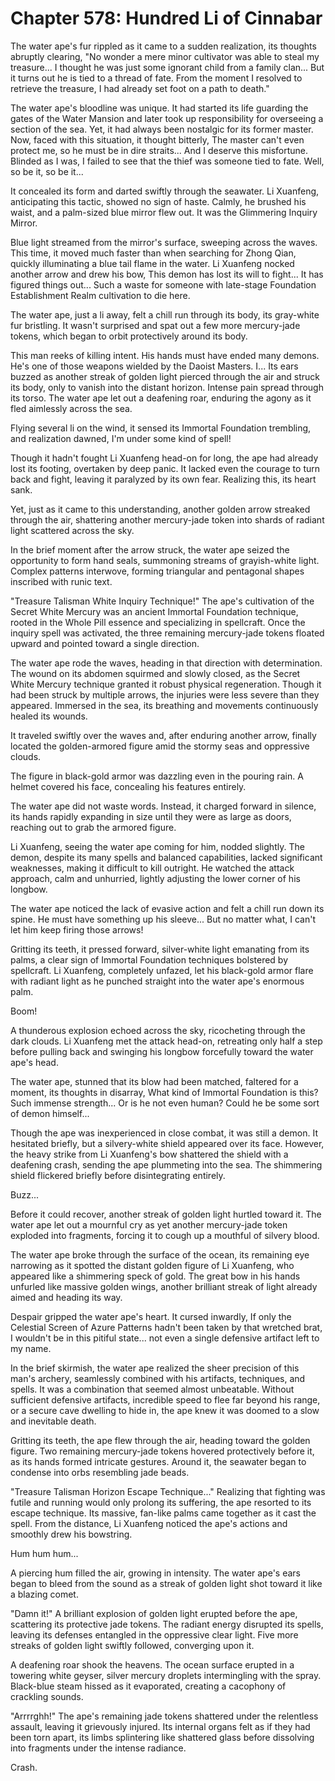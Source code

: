 # Chapter 578: Hundred Li of Cinnabar

The water ape's fur rippled as it came to a sudden realization, its thoughts abruptly clearing, "No wonder a mere minor cultivator was able to steal my treasure... I thought he was just some ignorant child from a family clan... But it turns out he is tied to a thread of fate. From the moment I resolved to retrieve the treasure, I had already set foot on a path to death."

The water ape's bloodline was unique. It had started its life guarding the gates of the Water Mansion and later took up responsibility for overseeing a section of the sea. Yet, it had always been nostalgic for its former master. Now, faced with this situation, it thought bitterly, The master can't even protect me, so he must be in dire straits... And I deserve this misfortune. Blinded as I was, I failed to see that the thief was someone tied to fate. Well, so be it, so be it...

It concealed its form and darted swiftly through the seawater. Li Xuanfeng, anticipating this tactic, showed no sign of haste. Calmly, he brushed his waist, and a palm-sized blue mirror flew out. It was the Glimmering Inquiry Mirror.

Blue light streamed from the mirror's surface, sweeping across the waves. This time, it moved much faster than when searching for Zhong Qian, quickly illuminating a blue tail flame in the water. Li Xuanfeng nocked another arrow and drew his bow, This demon has lost its will to fight... It has figured things out... Such a waste for someone with late-stage Foundation Establishment Realm cultivation to die here.

The water ape, just a li away, felt a chill run through its body, its gray-white fur bristling. It wasn't surprised and spat out a few more mercury-jade tokens, which began to orbit protectively around its body.

This man reeks of killing intent. His hands must have ended many demons. He's one of those weapons wielded by the Daoist Masters. I... Its ears buzzed as another streak of golden light pierced through the air and struck its body, only to vanish into the distant horizon. Intense pain spread through its torso. The water ape let out a deafening roar, enduring the agony as it fled aimlessly across the sea.

Flying several li on the wind, it sensed its Immortal Foundation trembling, and realization dawned, I'm under some kind of spell!

Though it hadn't fought Li Xuanfeng head-on for long, the ape had already lost its footing, overtaken by deep panic. It lacked even the courage to turn back and fight, leaving it paralyzed by its own fear. Realizing this, its heart sank.

Yet, just as it came to this understanding, another golden arrow streaked through the air, shattering another mercury-jade token into shards of radiant light scattered across the sky.

In the brief moment after the arrow struck, the water ape seized the opportunity to form hand seals, summoning streams of grayish-white light. Complex patterns interwove, forming triangular and pentagonal shapes inscribed with runic text.

"Treasure Talisman White Inquiry Technique!" The ape's cultivation of the Secret White Mercury was an ancient Immortal Foundation technique, rooted in the Whole Pill essence and specializing in spellcraft. Once the inquiry spell was activated, the three remaining mercury-jade tokens floated upward and pointed toward a single direction.

The water ape rode the waves, heading in that direction with determination. The wound on its abdomen squirmed and slowly closed, as the Secret White Mercury technique granted it robust physical regeneration. Though it had been struck by multiple arrows, the injuries were less severe than they appeared. Immersed in the sea, its breathing and movements continuously healed its wounds.

It traveled swiftly over the waves and, after enduring another arrow, finally located the golden-armored figure amid the stormy seas and oppressive clouds.

The figure in black-gold armor was dazzling even in the pouring rain. A helmet covered his face, concealing his features entirely.

The water ape did not waste words. Instead, it charged forward in silence, its hands rapidly expanding in size until they were as large as doors, reaching out to grab the armored figure.

Li Xuanfeng, seeing the water ape coming for him, nodded slightly. The demon, despite its many spells and balanced capabilities, lacked significant weaknesses, making it difficult to kill outright. He watched the attack approach, calm and unhurried, lightly adjusting the lower corner of his longbow.

The water ape noticed the lack of evasive action and felt a chill run down its spine. He must have something up his sleeve... But no matter what, I can't let him keep firing those arrows!

Gritting its teeth, it pressed forward, silver-white light emanating from its palms, a clear sign of Immortal Foundation techniques bolstered by spellcraft. Li Xuanfeng, completely unfazed, let his black-gold armor flare with radiant light as he punched straight into the water ape's enormous palm.

Boom!

A thunderous explosion echoed across the sky, ricocheting through the dark clouds. Li Xuanfeng met the attack head-on, retreating only half a step before pulling back and swinging his longbow forcefully toward the water ape's head.

The water ape, stunned that its blow had been matched, faltered for a moment, its thoughts in disarray, What kind of Immortal Foundation is this? Such immense strength... Or is he not even human? Could he be some sort of demon himself...

Though the ape was inexperienced in close combat, it was still a demon. It hesitated briefly, but a silvery-white shield appeared over its face. However, the heavy strike from Li Xuanfeng's bow shattered the shield with a deafening crash, sending the ape plummeting into the sea. The shimmering shield flickered briefly before disintegrating entirely.

Buzz...

Before it could recover, another streak of golden light hurtled toward it. The water ape let out a mournful cry as yet another mercury-jade token exploded into fragments, forcing it to cough up a mouthful of silvery blood.

The water ape broke through the surface of the ocean, its remaining eye narrowing as it spotted the distant golden figure of Li Xuanfeng, who appeared like a shimmering speck of gold. The great bow in his hands unfurled like massive golden wings, another brilliant streak of light already aimed and heading its way.

Despair gripped the water ape's heart. It cursed inwardly, If only the Celestial Screen of Azure Patterns hadn't been taken by that wretched brat, I wouldn't be in this pitiful state... not even a single defensive artifact left to my name.

In the brief skirmish, the water ape realized the sheer precision of this man's archery, seamlessly combined with his artifacts, techniques, and spells. It was a combination that seemed almost unbeatable. Without sufficient defensive artifacts, incredible speed to flee far beyond his range, or a secure cave dwelling to hide in, the ape knew it was doomed to a slow and inevitable death.

Gritting its teeth, the ape flew through the air, heading toward the golden figure. Two remaining mercury-jade tokens hovered protectively before it, as its hands formed intricate gestures. Around it, the seawater began to condense into orbs resembling jade beads.

"Treasure Talisman Horizon Escape Technique..." Realizing that fighting was futile and running would only prolong its suffering, the ape resorted to its escape technique. Its massive, fan-like palms came together as it cast the spell. From the distance, Li Xuanfeng noticed the ape's actions and smoothly drew his bowstring.

Hum hum hum...

A piercing hum filled the air, growing in intensity. The water ape's ears began to bleed from the sound as a streak of golden light shot toward it like a blazing comet.

"Damn it!" A brilliant explosion of golden light erupted before the ape, scattering its protective jade tokens. The radiant energy disrupted its spells, leaving its defenses entangled in the oppressive clear light. Five more streaks of golden light swiftly followed, converging upon it.

A deafening roar shook the heavens. The ocean surface erupted in a towering white geyser, silver mercury droplets intermingling with the spray. Black-blue steam hissed as it evaporated, creating a cacophony of crackling sounds.

"Arrrrghh!" The ape's remaining jade tokens shattered under the relentless assault, leaving it grievously injured. Its internal organs felt as if they had been torn apart, its limbs splintering like shattered glass before dissolving into fragments under the intense radiance.

Crash.
